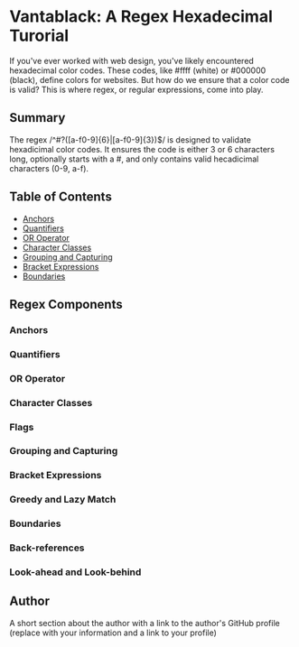 # Vantablack: A Regex Hexadecimal Turorial

If you've ever worked with web design, you've likely encountered hexadecimal color codes. These codes, like #ffff (white) or #000000 (black), define colors for websites. But how do we ensure that a color code is valid? This is where regex, or regular expressions, come into play.

## Summary

The regex /^#?([a-f0-9]{6}|[a-f0-9]{3})$/ is designed to validate hexadicimal color codes. It ensures the code is either 3 or 6 characters long, optionally starts with a #, and only contains valid hecadicimal characters (0-9, a-f).

## Table of Contents

- [Anchors](#anchors)
- [Quantifiers](#quantifiers)
- [OR Operator](#or-operator)
- [Character Classes](#character-classes)
- [Grouping and Capturing](#grouping-and-capturing)
- [Bracket Expressions](#bracket-expressions)
- [Boundaries](#boundaries)

## Regex Components

### Anchors

### Quantifiers

### OR Operator

### Character Classes

### Flags

### Grouping and Capturing

### Bracket Expressions

### Greedy and Lazy Match

### Boundaries

### Back-references

### Look-ahead and Look-behind

## Author

A short section about the author with a link to the author's GitHub profile (replace with your information and a link to your profile)
